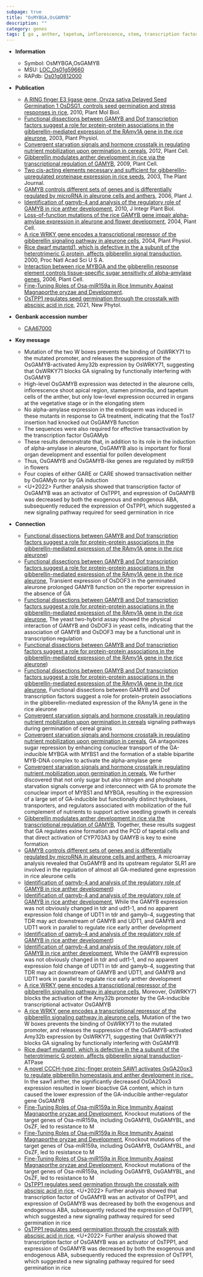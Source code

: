 ```yaml
---
subpage: true
title: "OsMYBGA,OsGAMYB"
description: ""
category: genes
tags: [ ga , anther, tapetum, inflorescence, stem, transcription factor, endosperm, pollen, flower, shoot, vegetative, stamen, floral, seed, seed germination]
---
```


* **Information**  
    + Symbol: OsMYBGA,OsGAMYB  
    + MSU: [LOC_Os01g59660](http://rice.plantbiology.msu.edu/cgi-bin/ORF_infopage.cgi?orf=LOC_Os01g59660)  
    + RAPdb: [Os01g0812000](http://rapdb.dna.affrc.go.jp/viewer/gbrowse_details/irgsp1?name=Os01g0812000)  

* **Publication**  
    + [A RING finger E3 ligase gene, Oryza sativa Delayed Seed Germination 1 OsDSG1, controls seed germination and stress responses in rice](http://www.ncbi.nlm.nih.gov/pubmed?term=A+RING+finger+E3+ligase+gene,+Oryza+sativa+Delayed+Seed+Germination+1+OsDSG1,+controls+seed+germination+and+stress+responses+in+rice%5BTitle%5D), 2010, Plant Mol Biol.
    + [Functional dissections between GAMYB and Dof transcription factors suggest a role for protein-protein associations in the gibberellin-mediated expression of the RAmy1A gene in the rice aleurone](http://www.ncbi.nlm.nih.gov/pubmed?term=Functional+dissections+between+GAMYB+and+Dof+transcription+factors+suggest+a+role+for+protein-protein+associations+in+the+gibberellin-mediated+expression+of+the+RAmy1A+gene+in+the+rice+aleurone%5BTitle%5D), 2003, Plant Physiol.
    + [Convergent starvation signals and hormone crosstalk in regulating nutrient mobilization upon germination in cereals](http://www.ncbi.nlm.nih.gov/pubmed?term=Convergent+starvation+signals+and+hormone+crosstalk+in+regulating+nutrient+mobilization+upon+germination+in+cereals%5BTitle%5D), 2012, Plant Cell.
    + [Gibberellin modulates anther development in rice via the transcriptional regulation of GAMYB](http://www.ncbi.nlm.nih.gov/pubmed?term=Gibberellin+modulates+anther+development+in+rice+via+the+transcriptional+regulation+of+GAMYB%5BTitle%5D), 2009, Plant Cell.
    + [Two cis-acting elements necessary and sufficient for gibberellin-upregulated proteinase expression in rice seeds](http://www.ncbi.nlm.nih.gov/pubmed?term=Two+cis-acting+elements+necessary+and+sufficient+for+gibberellin-upregulated+proteinase+expression+in+rice+seeds%5BTitle%5D), 2003, The Plant Journal.
    + [GAMYB controls different sets of genes and is differentially regulated by microRNA in aleurone cells and anthers](http://www.ncbi.nlm.nih.gov/pubmed?term=GAMYB+controls+different+sets+of+genes+and+is+differentially+regulated+by+microRNA+in+aleurone+cells+and+anthers%5BTitle%5D), 2006, Plant J.
    + [Identification of gamyb-4 and analysis of the regulatory role of GAMYB in rice anther development](http://www.ncbi.nlm.nih.gov/pubmed?term=Identification+of+gamyb-4+and+analysis+of+the+regulatory+role+of+GAMYB+in+rice+anther+development%5BTitle%5D), 2010, J Integr Plant Biol.
    + [Loss-of-function mutations of the rice GAMYB gene impair alpha-amylase expression in aleurone and flower development](http://www.ncbi.nlm.nih.gov/pubmed?term=Loss-of-function+mutations+of+the+rice+GAMYB+gene+impair+alpha-amylase+expression+in+aleurone+and+flower+development%5BTitle%5D), 2004, Plant Cell.
    + [A rice WRKY gene encodes a transcriptional repressor of the gibberellin signaling pathway in aleurone cells](http://www.ncbi.nlm.nih.gov/pubmed?term=A+rice+WRKY+gene+encodes+a+transcriptional+repressor+of+the+gibberellin+signaling+pathway+in+aleurone+cells%5BTitle%5D), 2004, Plant Physiol.
    + [Rice dwarf mutantd1, which is defective in the a subunit of the heterotrimeric G protein, affects gibberellin signal transduction](http://www.ncbi.nlm.nih.gov/pubmed?term=Rice+dwarf+mutantd1,+which+is+defective+in+the+a+subunit+of+the+heterotrimeric+G+protein,+affects+gibberellin+signal+transduction%5BTitle%5D), 2000, Proc Natl Acad Sci U S A.
    + [Interaction between rice MYBGA and the gibberellin response element controls tissue-specific sugar sensitivity of alpha-amylase genes](http://www.ncbi.nlm.nih.gov/pubmed?term=Interaction+between+rice+MYBGA+and+the+gibberellin+response+element+controls+tissue-specific+sugar+sensitivity+of+alpha-amylase+genes%5BTitle%5D), 2006, Plant Cell.
    + [Fine-Tuning Roles of Osa-miR159a in Rice Immunity Against Magnaporthe oryzae and Development](N+Y).
    + [OsTPP1 regulates seed germination through the crosstalk with abscisic acid in rice](http://www.ncbi.nlm.nih.gov/pubmed?term=OsTPP1+regulates+seed+germination+through+the+crosstalk+with+abscisic+acid+in+rice%5BTitle%5D), 2021, New Phytol.

* **Genbank accession number**  
    + [CAA67000](http://www.ncbi.nlm.nih.gov/nuccore/CAA67000)

* **Key message**  
    + Mutation of the two W boxes prevents the binding of OsWRKY71 to the mutated promoter, and releases the suppression of the OsGAMYB-activated Amy32b expression by OsWRKY71, suggesting that OsWRKY71 blocks GA signaling by functionally interfering with OsGAMYB
    + High-level OsGAMYB expression was detected in the aleurone cells, inflorescence shoot apical region, stamen primordia, and tapetum cells of the anther, but only low-level expression occurred in organs at the vegetative stage or in the elongating stem
    + No alpha-amylase expression in the endosperm was induced in these mutants in response to GA treatment, indicating that the Tos17 insertion had knocked out OsGAMYB function
    + The sequences were also required for effective transactivation by the transcription factor OsGAMyb
    + These results demonstrate that, in addition to its role in the induction of alpha-amylase in aleurone, OsGAMYB also is important for floral organ development and essential for pollen development
    + Thus, OsGAMYB and OsGAMYB-like genes are regulated by miR159 in flowers
    + Four copies of either GARE or CARE showed transactivation neither by OsGAMyb nor by GA induction
    + <U+2022> Further analysis showed that transcription factor of OsGAMYB was an activator of OsTPP1, and expression of OsGAMYB was decreased by both the exogenous and endogenous ABA, subsequently reduced the expression of OsTPP1, which suggested a new signaling pathway required for seed germination in rice

* **Connection**  
    + [Functional dissections between GAMYB and Dof transcription factors suggest a role for protein-protein associations in the gibberellin-mediated expression of the RAmy1A gene in the rice aleurone](Oryza+sativa))
    + [Functional dissections between GAMYB and Dof transcription factors suggest a role for protein-protein associations in the gibberellin-mediated expression of the RAmy1A gene in the rice aleurone](http://www.ncbi.nlm.nih.gov/pubmed?term=Functional+dissections+between+GAMYB+and+Dof+transcription+factors+suggest+a+role+for+protein-protein+associations+in+the+gibberellin-mediated+expression+of+the+RAmy1A+gene+in+the+rice+aleurone%5BTitle%5D), Transient expression of OsDOF3 in the germinated aleurone prolonged GAMYB function on the reporter expression in the absence of GA
    + [Functional dissections between GAMYB and Dof transcription factors suggest a role for protein-protein associations in the gibberellin-mediated expression of the RAmy1A gene in the rice aleurone](http://www.ncbi.nlm.nih.gov/pubmed?term=Functional+dissections+between+GAMYB+and+Dof+transcription+factors+suggest+a+role+for+protein-protein+associations+in+the+gibberellin-mediated+expression+of+the+RAmy1A+gene+in+the+rice+aleurone%5BTitle%5D), The yeast two-hybrid assay showed the physical interaction of GAMYB and OsDOF3 in yeast cells, indicating that the association of GAMYB and OsDOF3 may be a functional unit in transcription regulation
    + [Functional dissections between GAMYB and Dof transcription factors suggest a role for protein-protein associations in the gibberellin-mediated expression of the RAmy1A gene in the rice aleurone](Oryza+sativa))
    + [Functional dissections between GAMYB and Dof transcription factors suggest a role for protein-protein associations in the gibberellin-mediated expression of the RAmy1A gene in the rice aleurone](http://www.ncbi.nlm.nih.gov/pubmed?term=Functional+dissections+between+GAMYB+and+Dof+transcription+factors+suggest+a+role+for+protein-protein+associations+in+the+gibberellin-mediated+expression+of+the+RAmy1A+gene+in+the+rice+aleurone%5BTitle%5D), Functional dissections between GAMYB and Dof transcription factors suggest a role for protein-protein associations in the gibberellin-mediated expression of the RAmy1A gene in the rice aleurone
    + [Convergent starvation signals and hormone crosstalk in regulating nutrient mobilization upon germination in cereals](GA) signaling pathways during germination of cereal grains
    + [Convergent starvation signals and hormone crosstalk in regulating nutrient mobilization upon germination in cereals](http://www.ncbi.nlm.nih.gov/pubmed?term=Convergent+starvation+signals+and+hormone+crosstalk+in+regulating+nutrient+mobilization+upon+germination+in+cereals%5BTitle%5D), GA antagonizes sugar repression by enhancing conuclear transport of the GA-inducible MYBGA with MYBS1 and the formation of a stable bipartite MYB-DNA complex to activate the alpha-amylase gene
    + [Convergent starvation signals and hormone crosstalk in regulating nutrient mobilization upon germination in cereals](http://www.ncbi.nlm.nih.gov/pubmed?term=Convergent+starvation+signals+and+hormone+crosstalk+in+regulating+nutrient+mobilization+upon+germination+in+cereals%5BTitle%5D), We further discovered that not only sugar but also nitrogen and phosphate starvation signals converge and interconnect with GA to promote the conuclear import of MYBS1 and MYBGA, resulting in the expression of a large set of GA-inducible but functionally distinct hydrolases, transporters, and regulators associated with mobilization of the full complement of nutrients to support active seedling growth in cereals
    + [Gibberellin modulates anther development in rice via the transcriptional regulation of GAMYB](http://www.ncbi.nlm.nih.gov/pubmed?term=Gibberellin+modulates+anther+development+in+rice+via+the+transcriptional+regulation+of+GAMYB%5BTitle%5D), Together, these results suggest that GA regulates exine formation and the PCD of tapetal cells and that direct activation of CYP703A3 by GAMYB is key to exine formation
    + [GAMYB controls different sets of genes and is differentially regulated by microRNA in aleurone cells and anthers](http://www.ncbi.nlm.nih.gov/pubmed?term=GAMYB+controls+different+sets+of+genes+and+is+differentially+regulated+by+microRNA+in+aleurone+cells+and+anthers%5BTitle%5D), A microarray analysis revealed that OsGAMYB and its upstream regulator SLR1 are involved in the regulation of almost all GA-mediated gene expression in rice aleurone cells
    + [Identification of gamyb-4 and analysis of the regulatory role of GAMYB in rice anther development](undeveloped+tapetum1))
    + [Identification of gamyb-4 and analysis of the regulatory role of GAMYB in rice anther development](http://www.ncbi.nlm.nih.gov/pubmed?term=Identification+of+gamyb-4+and+analysis+of+the+regulatory+role+of+GAMYB+in+rice+anther+development%5BTitle%5D), While the GAMYB expression was not obviously changed in tdr and udt1-1, and no apparent expression fold change of UDT1 in tdr and gamyb-4, suggesting that TDR may act downstream of GAMYB and UDT1, and GAMYB and UDT1 work in parallel to regulate rice early anther development
    + [Identification of gamyb-4 and analysis of the regulatory role of GAMYB in rice anther development](undeveloped+tapetum1))
    + [Identification of gamyb-4 and analysis of the regulatory role of GAMYB in rice anther development](http://www.ncbi.nlm.nih.gov/pubmed?term=Identification+of+gamyb-4+and+analysis+of+the+regulatory+role+of+GAMYB+in+rice+anther+development%5BTitle%5D), While the GAMYB expression was not obviously changed in tdr and udt1-1, and no apparent expression fold change of UDT1 in tdr and gamyb-4, suggesting that TDR may act downstream of GAMYB and UDT1, and GAMYB and UDT1 work in parallel to regulate rice early anther development
    + [A rice WRKY gene encodes a transcriptional repressor of the gibberellin signaling pathway in aleurone cells](http://www.ncbi.nlm.nih.gov/pubmed?term=A+rice+WRKY+gene+encodes+a+transcriptional+repressor+of+the+gibberellin+signaling+pathway+in+aleurone+cells%5BTitle%5D), Moreover, OsWRKY71 blocks the activation of the Amy32b promoter by the GA-inducible transcriptional activator OsGAMYB
    + [A rice WRKY gene encodes a transcriptional repressor of the gibberellin signaling pathway in aleurone cells](http://www.ncbi.nlm.nih.gov/pubmed?term=A+rice+WRKY+gene+encodes+a+transcriptional+repressor+of+the+gibberellin+signaling+pathway+in+aleurone+cells%5BTitle%5D), Mutation of the two W boxes prevents the binding of OsWRKY71 to the mutated promoter, and releases the suppression of the OsGAMYB-activated Amy32b expression by OsWRKY71, suggesting that OsWRKY71 blocks GA signaling by functionally interfering with OsGAMYB
    + [Rice dwarf mutantd1, which is defective in the a subunit of the heterotrimeric G protein, affects gibberellin signal transduction](2++)-ATPase
    + [A novel CCCH-type zinc-finger protein SAW1 activates OsGA20ox3 to regulate gibberellin homeostasis and anther development in rice.](http://www.ncbi.nlm.nih.gov/pubmed?term=A+novel+CCCH-type+zinc-finger+protein+SAW1+activates+OsGA20ox3+to+regulate+gibberellin+homeostasis+and+anther+development+in+rice.%5BTitle%5D),  In the saw1 anther, the significantly decreased OsGA20ox3 expression resulted in lower bioactive GA content, which in turn caused the lower expression of the GA-inducible anther-regulator gene OsGAMYB
    + [Fine-Tuning Roles of Osa-miR159a in Rice Immunity Against Magnaporthe oryzae and Development](http://www.ncbi.nlm.nih.gov/pubmed?term=Fine-Tuning+Roles+of+Osa-miR159a+in+Rice+Immunity+Against+Magnaporthe+oryzae+and+Development%5BTitle%5D),  Knockout mutations of the target genes of Osa-miR159a, including OsGAMYB, OsGAMYBL, and OsZF, led to resistance to M
    + [Fine-Tuning Roles of Osa-miR159a in Rice Immunity Against Magnaporthe oryzae and Development](http://www.ncbi.nlm.nih.gov/pubmed?term=Fine-Tuning+Roles+of+Osa-miR159a+in+Rice+Immunity+Against+Magnaporthe+oryzae+and+Development%5BTitle%5D),  Knockout mutations of the target genes of Osa-miR159a, including OsGAMYB, OsGAMYBL, and OsZF, led to resistance to M
    + [Fine-Tuning Roles of Osa-miR159a in Rice Immunity Against Magnaporthe oryzae and Development](http://www.ncbi.nlm.nih.gov/pubmed?term=Fine-Tuning+Roles+of+Osa-miR159a+in+Rice+Immunity+Against+Magnaporthe+oryzae+and+Development%5BTitle%5D),  Knockout mutations of the target genes of Osa-miR159a, including OsGAMYB, OsGAMYBL, and OsZF, led to resistance to M
    + [OsTPP1 regulates seed germination through the crosstalk with abscisic acid in rice](http://www.ncbi.nlm.nih.gov/pubmed?term=OsTPP1+regulates+seed+germination+through+the+crosstalk+with+abscisic+acid+in+rice%5BTitle%5D),  <U+2022> Further analysis showed that transcription factor of OsGAMYB was an activator of OsTPP1, and expression of OsGAMYB was decreased by both the exogenous and endogenous ABA, subsequently reduced the expression of OsTPP1, which suggested a new signaling pathway required for seed germination in rice
    + [OsTPP1 regulates seed germination through the crosstalk with abscisic acid in rice](http://www.ncbi.nlm.nih.gov/pubmed?term=OsTPP1+regulates+seed+germination+through+the+crosstalk+with+abscisic+acid+in+rice%5BTitle%5D),  <U+2022> Further analysis showed that transcription factor of OsGAMYB was an activator of OsTPP1, and expression of OsGAMYB was decreased by both the exogenous and endogenous ABA, subsequently reduced the expression of OsTPP1, which suggested a new signaling pathway required for seed germination in rice



